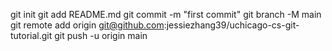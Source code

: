 git init
git add README.md
git commit -m "first commit"
git branch -M main
git remote add origin git@github.com:jessiezhang39/uchicago-cs-git-tutorial.git
git push -u origin main
